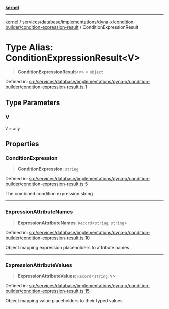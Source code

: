 [**kernel**](../../../../../../../README.md)

***

[kernel](../../../../../../../modules.md) / [services/database/implementations/dyna-x/condition-builder/condition-expression-result](../README.md) / ConditionExpressionResult

# Type Alias: ConditionExpressionResult\<V\>

> **ConditionExpressionResult**\<`V`\> = `object`

Defined in: [src/services/database/implementations/dyna-x/condition-builder/condition-expression-result.ts:1](https://github.com/atolini/dyna-x/blob/9212a96a81963b1f87ab4e0a5690bd13f536ed17/src/services/database/implementations/dyna-x/condition-builder/condition-expression-result.ts#L1)

## Type Parameters

### V

`V` = `any`

## Properties

### ConditionExpression

> **ConditionExpression**: `string`

Defined in: [src/services/database/implementations/dyna-x/condition-builder/condition-expression-result.ts:5](https://github.com/atolini/dyna-x/blob/9212a96a81963b1f87ab4e0a5690bd13f536ed17/src/services/database/implementations/dyna-x/condition-builder/condition-expression-result.ts#L5)

The combined condition expression string

***

### ExpressionAttributeNames

> **ExpressionAttributeNames**: `Record`\<`string`, `string`\>

Defined in: [src/services/database/implementations/dyna-x/condition-builder/condition-expression-result.ts:10](https://github.com/atolini/dyna-x/blob/9212a96a81963b1f87ab4e0a5690bd13f536ed17/src/services/database/implementations/dyna-x/condition-builder/condition-expression-result.ts#L10)

Object mapping expression placeholders to attribute names

***

### ExpressionAttributeValues

> **ExpressionAttributeValues**: `Record`\<`string`, `V`\>

Defined in: [src/services/database/implementations/dyna-x/condition-builder/condition-expression-result.ts:15](https://github.com/atolini/dyna-x/blob/9212a96a81963b1f87ab4e0a5690bd13f536ed17/src/services/database/implementations/dyna-x/condition-builder/condition-expression-result.ts#L15)

Object mapping value placeholders to their typed values
